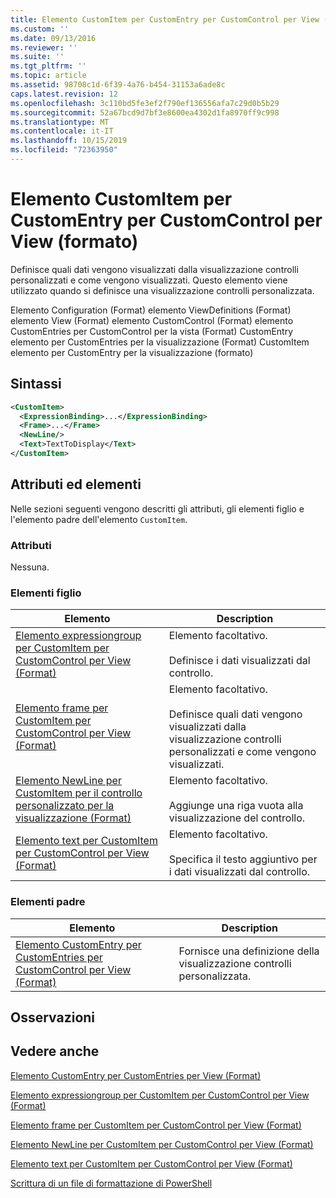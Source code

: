 ```yaml
---
title: Elemento CustomItem per CustomEntry per CustomControl per View (Format) | Microsoft Docs
ms.custom: ''
ms.date: 09/13/2016
ms.reviewer: ''
ms.suite: ''
ms.tgt_pltfrm: ''
ms.topic: article
ms.assetid: 98708c1d-6f39-4a76-b454-31153a6ade8c
caps.latest.revision: 12
ms.openlocfilehash: 3c110bd5fe3ef2f790ef136556afa7c29d0b5b29
ms.sourcegitcommit: 52a67bcd9d7bf3e8600ea4302d1fa8970ff9c998
ms.translationtype: MT
ms.contentlocale: it-IT
ms.lasthandoff: 10/15/2019
ms.locfileid: "72363950"
---
```

# <a name="customitem-element-for-customentry-for-customcontrol-for-view-format"></a>Elemento CustomItem per CustomEntry per CustomControl per View (formato)

Definisce quali dati vengono visualizzati dalla visualizzazione controlli personalizzati e come vengono visualizzati. Questo elemento viene utilizzato quando si definisce una visualizzazione controlli personalizzata.

Elemento Configuration (Format) elemento ViewDefinitions (Format) elemento View (Format) elemento CustomControl (Format) elemento CustomEntries per CustomControl per la vista (Format) CustomEntry elemento per CustomEntries per la visualizzazione (Format) CustomItem elemento per CustomEntry per la visualizzazione (formato)

## <a name="syntax"></a>Sintassi

```xml
<CustomItem>
  <ExpressionBinding>...</ExpressionBinding>
  <Frame>...</Frame>
  <NewLine/>
  <Text>TextToDisplay</Text>
</CustomItem>
```

## <a name="attributes-and-elements"></a>Attributi ed elementi

Nelle sezioni seguenti vengono descritti gli attributi, gli elementi figlio e l'elemento padre dell'elemento `CustomItem`.

### <a name="attributes"></a>Attributi

Nessuna.

### <a name="child-elements"></a>Elementi figlio

|Elemento|Description|
|-------------|-----------------|
|[Elemento expressiongroup per CustomItem per CustomControl per View (Format)](./expressionbinding-element-for-customitem-for-customcontrol-for-view-format.md)|Elemento facoltativo.<br /><br /> Definisce i dati visualizzati dal controllo.|
|[Elemento frame per CustomItem per CustomControl per View (Format)](./frame-element-for-customitem-for-customcontrol-for-view-format.md)|Elemento facoltativo.<br /><br /> Definisce quali dati vengono visualizzati dalla visualizzazione controlli personalizzati e come vengono visualizzati.|
|[Elemento NewLine per CustomItem per il controllo personalizzato per la visualizzazione (Format)](./newline-element-for-customitem-for-customcontrol-for-view-format.md)|Elemento facoltativo.<br /><br /> Aggiunge una riga vuota alla visualizzazione del controllo.|
|[Elemento text per CustomItem per CustomControl per View (Format)](./text-element-for-customitem-for-customview-for-view-format.md)|Elemento facoltativo.<br /><br /> Specifica il testo aggiuntivo per i dati visualizzati dal controllo.|

### <a name="parent-elements"></a>Elementi padre

|Elemento|Description|
|-------------|-----------------|
|[Elemento CustomEntry per CustomEntries per CustomControl per View (Format)](./customentry-element-for-customentries-for-customcontrol-for-view-format.md)|Fornisce una definizione della visualizzazione controlli personalizzata.|

## <a name="remarks"></a>Osservazioni

## <a name="see-also"></a>Vedere anche

[Elemento CustomEntry per CustomEntries per View (Format)](./customentry-element-for-customentries-for-customcontrol-for-view-format.md)

[Elemento expressiongroup per CustomItem per CustomControl per View (Format)](./expressionbinding-element-for-customitem-for-customcontrol-for-view-format.md)

[Elemento frame per CustomItem per CustomControl per View (Format)](./frame-element-for-customitem-for-customcontrol-for-view-format.md)

[Elemento NewLine per CustomItem per CustomControl per View (Format)](./newline-element-for-customitem-for-customcontrol-for-view-format.md)

[Elemento text per CustomItem per CustomControl per View (Format)](./text-element-for-customitem-for-customview-for-view-format.md)

[Scrittura di un file di formattazione di PowerShell](./writing-a-powershell-formatting-file.md)
